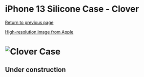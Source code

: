 # iPhone 13 Silicone Case - Clover

[Return to previous page](/iphone_13)

[High-resolution image from Apple](https://store.storeimages.cdn-apple.com/8756/as-images.apple.com/is//MM263?wid=4500&hei=4500&fmt=png)

# ![Clover Case](/everyphone/MM263.png)

## Under construction
